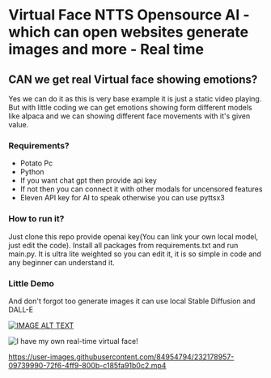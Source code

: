 # Virtual Face NTTS Opensource AI - which can open websites generate images and more - Real time

## CAN we get real Virtual face showing emotions?

Yes we can do it as this is very base example it is just a static video playing. But with little coding we can get emotions showing form different models like alpaca and we can showing different face movements with it's given value.

### Requirements?

- Potato Pc
- Python
- If you want chat gpt then provide api key
- If not then you can connect it with other modals for uncensored features
- Eleven API key for AI to speak otherwise you can use pyttsx3

### How to run it?

Just clone this repo provide openai key(You can link your own local model, just edit the code).
Install all packages from requirements.txt and run main.py. It is ultra lite weighted so you can edit it, it is so simple in code and any beginner can understand it.

### Little Demo
And don't forgot too generate images it can use local Stable Diffusion and DALL-E

[![IMAGE ALT TEXT](https://user-images.githubusercontent.com/84954794/232278600-e246a107-ab5d-42da-8158-3fcb51798413.png)](http://www.youtube.com/watch?v=IVhzR3VUMsc&ab_channel=MrYah "AI - With it's own real time virtual face like humans || Open Source || THE future is here || DEMO")

![I have my own real-time virtual face!](https://user-images.githubusercontent.com/84954794/232278600-e246a107-ab5d-42da-8158-3fcb51798413.png)




https://user-images.githubusercontent.com/84954794/232178957-09739990-72f6-4ff9-800b-c185fa91b0c2.mp4

